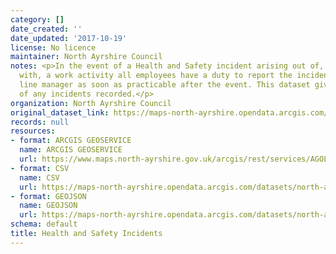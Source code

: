 ```yaml
---
category: []
date_created: ''
date_updated: '2017-10-19'
license: No licence
maintainer: North Ayrshire Council
notes: <p>In the event of a Health and Safety incident arising out of, or in connection
  with, a work activity all employees have a duty to report the incident to their
  line manager as soon as practicable after the event. This dataset gives details
  of any incidents recorded.</p>
organization: North Ayrshire Council
original_dataset_link: https://maps-north-ayrshire.opendata.arcgis.com/maps/north-ayrshire::health-and-safety-incidents
records: null
resources:
- format: ARCGIS GEOSERVICE
  name: ARCGIS GEOSERVICE
  url: https://www.maps.north-ayrshire.gov.uk/arcgis/rest/services/AGOL/Open_Data_Portal2/MapServer/27
- format: CSV
  name: CSV
  url: https://maps-north-ayrshire.opendata.arcgis.com/datasets/north-ayrshire::health-and-safety-incidents.csv?outSR=%7B%22latestWkid%22%3A27700%2C%22wkid%22%3A27700%7D
- format: GEOJSON
  name: GEOJSON
  url: https://maps-north-ayrshire.opendata.arcgis.com/datasets/north-ayrshire::health-and-safety-incidents.geojson?outSR=%7B%22latestWkid%22%3A27700%2C%22wkid%22%3A27700%7D
schema: default
title: Health and Safety Incidents
---
```

